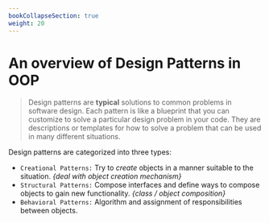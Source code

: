```yaml
---
bookCollapseSection: true
weight: 20
---
```


# An overview of Design Patterns in OOP

> Design patterns are **typical** solutions to common problems in software design. Each pattern is like a blueprint that you can customize to solve a particular design problem in your code. They are descriptions or templates for how to solve a problem that can be used in many different situations.

Design patterns are categorized into three types:

- `Creational Patterns:` Try to *create* objects in a manner suitable to the situation. _{deal with object creation mechanism}_
- `Structural Patterns:` Compose interfaces and define ways to compose objects to gain new functionality. _{class / object composition}_
- `Behavioral Patterns:` Algorithm and assignment of responsibilities between objects.

